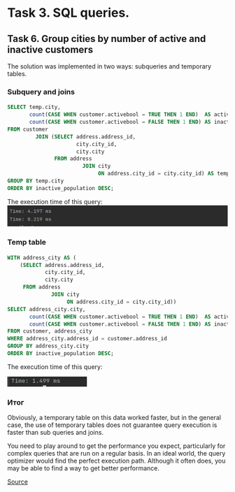 # Task 3. SQL queries.

## 

## Task 6. Group cities by number of active and inactive customers
The solution was implemented in two ways: subqueries and temporary tables.

### Subquery and joins
```sql 
SELECT temp.city,
       count(CASE WHEN customer.activebool = TRUE THEN 1 END)  AS active_population,
       count(CASE WHEN customer.activebool = FALSE THEN 1 END) AS inactive_population
FROM customer
         JOIN (SELECT address.address_id,
                      city.city_id,
                      city.city
               FROM address
                        JOIN city
                             ON address.city_id = city.city_id) AS temp ON temp.address_id = customer.address_id
GROUP BY temp.city
ORDER BY inactive_population DESC;
```

The execution time of this query:
![img.png](addition/subquery_time.png)


### Temp table

```sql
WITH address_city AS (
    (SELECT address.address_id,
            city.city_id,
            city.city
     FROM address
              JOIN city
                   ON address.city_id = city.city_id))
SELECT address_city.city,
       count(CASE WHEN customer.activebool = TRUE THEN 1 END)  AS active_population,
       count(CASE WHEN customer.activebool = FALSE THEN 1 END) AS inactive_population
FROM customer, address_city
WHERE address_city.address_id = customer.address_id
GROUP BY address_city.city
ORDER BY inactive_population DESC;
```

The execution time of this query:

![img.png](addition/temp_table_time.png)

### Итог
Obviously, a temporary table on this data worked faster, but in the general case, the use of temporary tables does not guarantee
query execution is faster than sub queries and joins.

You need to play around to get the performance you expect, particularly for complex queries that are run on a regular basis.
In an ideal world, the query optimizer would find the perfect execution path. Although it often does, you may be able to find a way to get better performance.

[Source](https://stackoverflow.com/questions/11169550/is-there-a-performance-difference-between-cte-sub-query-temporary-table-or-ta/11169910#11169910)